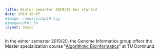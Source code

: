 ```yaml
---
title: Winter semester 2019/20 has started
date: 2019-10-07
#image: /news/sisap19.svg
#imagewidth: 50
layout: basic
---
```


In the winter semester 2019/20, the Genome Informatics group offers the Master specialization course "[Algorithmic Bioinformatics](/lehre/abi)" at TU Dortmund.
